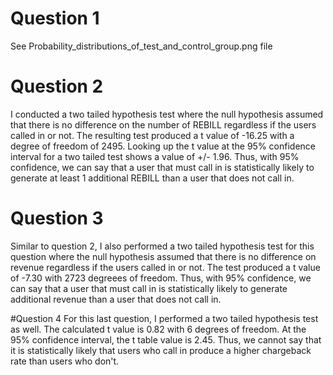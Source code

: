 # Question 1
See Probability_distributions_of_test_and_control_group.png file

# Question 2
I conducted a two tailed hypothesis test where the null hypothesis assumed that there is no difference on the number of REBILL regardless if the users called in or not. The resulting test produced a t value of -16.25 with a degree of freedom of 2495. Looking up the t value at the 95% confidence interval for a two tailed test shows a value of +/- 1.96. Thus, with 95% confidence, we can say that a user that must call in is statistically likely to generate at least 1 additional REBILL than a user that does not call in.

# Question 3
Similar to question 2, I also performed a two tailed hypothesis test for this question where the null hypothesis assumed that there is no difference on revenue regardless if the users called in or not. The test produced a t value of -7.30 with 2723 degreees of freedom. Thus, with 95% confidence, we can say that a user that must call in is statistically likely to generate additional revenue than a user that does not call in.

#Question 4
For this last question, I performed a two tailed hypothesis test as well. The calculated t value is 0.82 with 6 degrees of freedom. At the 95% confidence interval, the t table value is 2.45. Thus, we cannot say that it is statistically likely that users who call in produce a higher chargeback rate than users who don't. 
